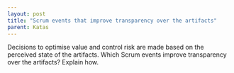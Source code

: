 ```yaml
---
layout: post
title: "Scrum events that improve transparency over the artifacts"
parent: Katas
---
```

Decisions to optimise value and control risk are made based on the perceived state of the artifacts. Which Scrum events improve transparency over the artifacts? Explain how.
